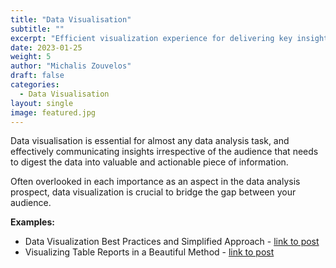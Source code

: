 ```yaml
---
title: "Data Visualisation"
subtitle: ""
excerpt: "Efficient visualization experience for delivering key insights in an informative and easily digestible fashion towards business stakeholders."
date: 2023-01-25
weight: 5
author: "Michalis Zouvelos"
draft: false
categories:
  - Data Visualisation
layout: single
image: featured.jpg
---
```


Data visualisation is essential for almost any data analysis task, and effectively communicating insights irrespective of the audience that needs to digest the data into valuable and actionable piece of information.

Often overlooked in each importance as an aspect in the data analysis prospect, data visualization is crucial to bridge the gap between your audience.

**Examples:**
- Data Visualization Best Practices and Simplified Approach - [link to post](https://mzouvelos.github.io/blog/effective-data-visualization/)
- Visualizing Table Reports in a Beautiful Method - [link to post](https://mzouvelos.github.io/blog/insightful-table-data-reports/)
